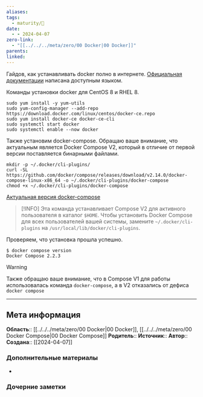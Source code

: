 ```yaml
---
aliases: 
tags:
  - maturity/🌱
date:
  - - 2024-04-07
zero-link:
  - "[[../../../meta/zero/00 Docker|00 Docker]]"
parents: 
linked:
---
```

Гайдов, как устанавливать docker полно в интернете. [Официальная документации](https://docs.docker.com/engine/install/) написана доступным языком.

Команды установки docker для CentOS 8 и RHEL 8.

```shell
sudo yum install -y yum-utils
sudo yum-config-manager --add-repo https://download.docker.com/linux/centos/docker-ce.repo
sudo yum install docker-ce docker-ce-cli
sudo systemctl start docker
sudo systemctl enable --now docker
```

Также установим docker-compose. Обращаю ваше внимание, что актуальным является Docker Compose V2, который в отличие от первой версии поставляется бинарными файлами.

```shell
mkdir -p ~/.docker/cli-plugins/
curl -SL https://github.com/docker/compose/releases/download/v2.14.0/docker-compose-linux-x86_64 -o ~/.docker/cli-plugins/docker-compose
chmod +x ~/.docker/cli-plugins/docker-compose
```
[Актуальная версия docker-compose](https://github.com/docker/compose/releases/)

> [!INFO]
> Эта команда устанавливает Compose V2 для активного пользователя в каталог `$HOME`. Чтобы установить Docker Compose для всех пользователей вашей системы, замените `~/.docker/cli-plugins` на `/usr/local/lib/docker/cli-plugins`.

Проверяем, что установка прошла успешно.

```shell
$ docker compose version
Docker Compose 2.2.3
```

> [!WARNING]
> Также обращаю ваше внимание, что в Compose V1 для работы использовалась команда `docker-compose`, а в V2 отказались от дефиса `docker compose`

***
## Мета информация
**Область**:: [[../../../meta/zero/00 Docker|00 Docker]], [[../../../meta/zero/00 Docker Compose|00 Docker Compose]]
**Родитель**:: 
**Источник**:: 
**Автор**:: 
**Создана**:: [[2024-04-07]]
### Дополнительные материалы
- 
### Дочерние заметки
<!-- QueryToSerialize: LIST FROM [[]] WHERE contains(Родитель, this.file.link) or contains(parents, this.file.link) -->
